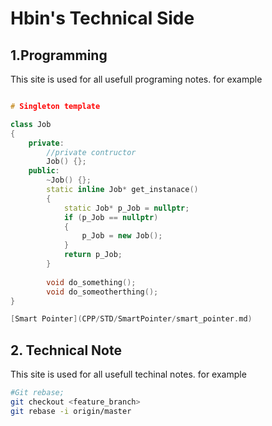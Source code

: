 # Hbin's Technical Side
## 1.Programming 
This site is used for all usefull programing notes.
for example 

```C++

# Singleton template

class Job 
{
	private:
		//private contructor 
		Job() {};
	public: 
		~Job() {};
		static inline Job* get_instanace()
		{
			static Job* p_Job = nullptr;
			if (p_Job == nullptr)
			{
				p_Job = new Job();
			}
			return p_Job;
		}
		
		void do_something(); 
		void do_someotherthing();
}

[Smart Pointer](CPP/STD/SmartPointer/smart_pointer.md)

```

## 2. Technical Note
This site is used for all usefull techinal notes.
for example
```sh
#Git rebase; 
git checkout <feature_branch>
git rebase -i origin/master
```



